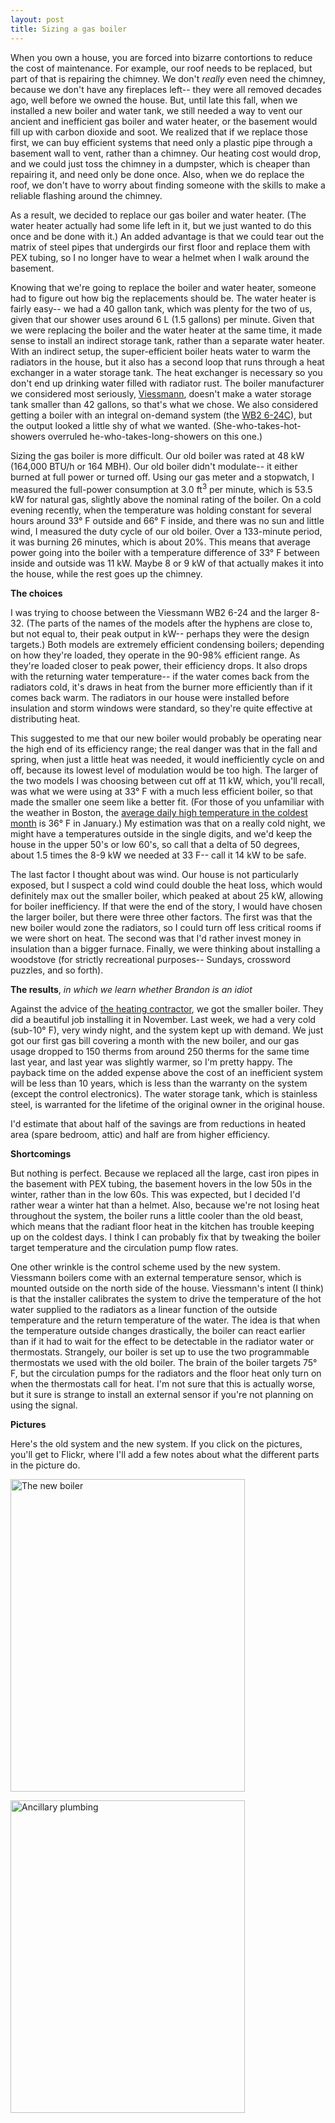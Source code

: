 ```yaml
---
layout: post 
title: Sizing a gas boiler
---
```


When you own a house, you are forced into bizarre contortions to reduce the cost of maintenance. For example, our roof needs to be replaced, but part of that is repairing the chimney. We don't *really* even need the chimney, because we don't have any fireplaces left-- they were all removed decades ago, well before we owned the house. But, until late this fall, when we installed a new boiler and water tank, we still needed a way to vent our ancient and inefficient gas boiler and water heater, or the basement would fill up with carbon dioxide and soot. We realized that if we replace those first, we can buy efficient systems that need only a plastic pipe through a basement wall to vent, rather than a chimney. Our heating cost would drop, and we could just toss the chimney in a dumpster, which is cheaper than repairing it, and need only be done once. Also, when we do replace the roof, we don't have to worry about finding someone with the skills to make a reliable flashing around the chimney.

As a result, we decided to replace our gas boiler and water heater. (The water heater actually had some life left in it, but we just wanted to do this once and be done with it.) An added advantage is that we could tear out the matrix of steel pipes that undergirds our first floor and replace them with PEX tubing, so I no longer have to wear a helmet when I walk around the basement.

Knowing that we're going to replace the boiler and water heater, someone had to figure out how big the replacements should be. The water heater is fairly easy-- we had a 40 gallon tank, which was plenty for the two of us, given that our shower uses around 6 L (1.5 gallons) per minute. Given that we were replacing the boiler and the water heater at the same time, it made sense to install an indirect storage tank, rather than a separate water heater. With an indirect setup, the super-efficient boiler heats water to warm the radiators in the house, but it also has a second loop that runs through a heat exchanger in a water storage tank. The heat exchanger is necessary so you don't end up drinking water filled with radiator rust. The boiler manufacturer we considered most seriously, [Viessmann][1], doesn't make a water storage tank smaller than 42 gallons, so that's what we chose. We also considered getting a boiler with an integral on-demand system (the [WB2 6-24C][2]), but the output looked a little shy of what we wanted. (She-who-takes-hot-showers overruled he-who-takes-long-showers on this one.)

Sizing the gas boiler is more difficult. Our old boiler was rated at 48 kW (164,000 BTU/h or 164 MBH). Our old boiler didn't modulate-- it either burned at full power or turned off. Using our gas meter and a stopwatch, I measured the full-power consumption at 3.0 ft<sup>3</sup> per minute, which is 53.5 kW for natural gas, slightly above the nominal rating of the boiler. On a cold evening recently, when the temperature was holding constant for several hours around 33° F outside and 66° F inside, and there was no sun and little wind, I measured the duty cycle of our old boiler. Over a 133-minute period, it was burning 26 minutes, which is about 20%. This means that average power going into the boiler with a temperature difference of 33° F between inside and outside was 11 kW. Maybe 8 or 9 kW of that actually makes it into the house, while the rest goes up the chimney.

**The choices**

I was trying to choose between the Viessmann WB2 6-24 and the larger 8-32. (The parts of the names of the models after the hyphens are close to, but not equal to, their peak output in kW-- perhaps they were the design targets.) Both models are extremely efficient condensing boilers; depending on how they're loaded, they operate in the 90-98% efficient range. As they're loaded closer to peak power, their efficiency drops. It also drops with the returning water temperature-- if the water comes back from the radiators cold, it's draws in heat from the burner more efficiently than if it comes back warm. The radiators in our house were installed before insulation and storm windows were standard, so they're quite effective at distributing heat.

This suggested to me that our new boiler would probably be operating near the high end of its efficiency range; the real danger was that in the fall and spring, when just a little heat was needed, it would inefficiently cycle on and off, because its lowest level of modulation would be too high. The larger of the two models I was choosing between cut off at 11 kW, which, you'll recall, was what we were using at 33° F with a much less efficient boiler, so that made the smaller one seem like a better fit. (For those of you unfamiliar with the weather in Boston, the [average daily high temperature in the coldest month][3] is 36° F in January.) My estimation was that on a really cold night, we might have a temperatures outside in the single digits, and we'd keep the house in the upper 50's or low 60's, so call that a delta of 50 degrees, about 1.5 times the 8-9 kW we needed at 33 F-- call it 14 kW to be safe.

The last factor I thought about was wind. Our house is not particularly exposed, but I suspect a cold wind could double the heat loss, which would definitely max out the smaller boiler, which peaked at about 25 kW, allowing for boiler inefficiency. If that were the end of the story, I would have chosen the larger boiler, but there were three other factors. The first was that the new boiler would zone the radiators, so I could turn off less critical rooms if we were short on heat. The second was that I'd rather invest money in insulation than a bigger furnace. Finally, we were thinking about installing a woodstove (for strictly recreational purposes-- Sundays, crossword puzzles, and so forth).

**The results**, _in which we learn whether Brandon is an idiot_

Against the advice of [the heating contractor][4], we got the smaller boiler. They did a beautiful job installing it in November. Last week, we had a very cold (sub-10° F), very windy night, and the system kept up with demand. We just got our first gas bill covering a month with the new boiler, and our gas usage dropped to 150 therms from around 250 therms for the same time last year, and last year was slightly warmer, so I'm pretty happy. The payback time on the added expense above the cost of an inefficient system will be less than 10 years, which is less than the warranty on the system (except the control electronics). The water storage tank, which is stainless steel, is warranted for the lifetime of the original owner in the original house.

I'd estimate that about half of the savings are from reductions in heated area (spare bedroom, attic) and half are from higher efficiency.

**Shortcomings**

But nothing is perfect. Because we replaced all the large, cast iron pipes in the basement with PEX tubing, the basement hovers in the low 50s in the winter, rather than in the low 60s. This was expected, but I decided I'd rather wear a winter hat than a helmet. Also, because we're not losing heat throughout the system, the boiler runs a little cooler than the old beast, which means that the radiant floor heat in the kitchen has trouble keeping up on the coldest days. I think I can probably fix that by tweaking the boiler target temperature and the circulation pump flow rates.

One other wrinkle is the control scheme used by the new system. Viessmann boilers come with an external temperature sensor, which is mounted outside on the north side of the house. Viessmann's intent (I think) is that the installer calibrates the system to drive the temperature of the hot water supplied to the radiators as a linear function of the outside temperature and the return temperature of the water. The idea is that when the temperature outside changes drastically, the boiler can react earlier than if it had to wait for the effect to be detectable in the radiator water or thermostats. Strangely, our boiler is set up to use the two programmable thermostats we used with the old boiler. The brain of the boiler targets 75° F, but the circulation pumps for the radiators and the floor heat only turn on when the thermostats call for heat. I'm not sure that this is actually worse, but it sure is strange to install an external sensor if you're not planning on using the signal.

**Pictures**

Here's the old system and the new system. If you click on the pictures, you'll get to Flickr, where I'll add a few notes about what the different parts in the picture do.

<a href="http://www.flickr.com/photos/pingswept/4235209753/"><img src="http://farm5.static.flickr.com/4046/4235209753_a381527a67.jpg" width="375" height="500" alt="The new boiler" /></a>

<a href="http://www.flickr.com/photos/pingswept/4235210985/"><img src="http://farm3.static.flickr.com/2648/4235210985_2bace95e1c.jpg" width="375" height="500" alt="Ancillary plumbing" /></a>

[1]: http://www.viessmann-us.com/
[2]: http://www.viessmann-us.com/en/products/gas-brennwertkessel/vitodens_200.html
[3]: http://www.intellicast.com/Local/History.aspx?location=USMA0380
[4]: http://heatech.com
